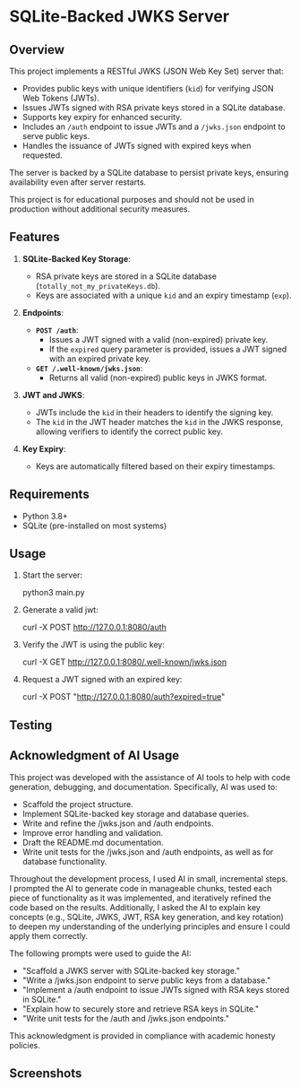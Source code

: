 # SQLite-Backed JWKS Server

## Overview
This project implements a RESTful JWKS (JSON Web Key Set) server that:
- Provides public keys with unique identifiers (`kid`) for verifying JSON Web Tokens (JWTs).
- Issues JWTs signed with RSA private keys stored in a SQLite database.
- Supports key expiry for enhanced security.
- Includes an `/auth` endpoint to issue JWTs and a `/jwks.json` endpoint to serve public keys.
- Handles the issuance of JWTs signed with expired keys when requested.

The server is backed by a SQLite database to persist private keys, ensuring availability even after server restarts.

This project is for educational purposes and should not be used in production without additional security measures.

## Features
1. **SQLite-Backed Key Storage**:
   - RSA private keys are stored in a SQLite database (`totally_not_my_privateKeys.db`).
   - Keys are associated with a unique `kid` and an expiry timestamp (`exp`).

2. **Endpoints**:
   - **`POST /auth`**:
     - Issues a JWT signed with a valid (non-expired) private key.
     - If the `expired` query parameter is provided, issues a JWT signed with an expired private key.
   - **`GET /.well-known/jwks.json`**:
     - Returns all valid (non-expired) public keys in JWKS format.

3. **JWT and JWKS**:
   - JWTs include the `kid` in their headers to identify the signing key.
   - The `kid` in the JWT header matches the `kid` in the JWKS response, allowing verifiers to identify the correct public key.

4. **Key Expiry**:
   - Keys are automatically filtered based on their expiry timestamps.


## Requirements
- Python 3.8+
- SQLite (pre-installed on most systems)

## Usage
1. Start the server:

    python3 main.py

2. Generate a valid jwt:

    curl -X POST http://127.0.0.1:8080/auth

3. Verify the JWT is using the public key:

    curl -X GET http://127.0.0.1:8080/.well-known/jwks.json

4. Request a JWT signed with an expired key:

    curl -X POST "http://127.0.0.1:8080/auth?expired=true"



## Testing


## Acknowledgment of AI Usage
This project was developed with the assistance of AI tools to help with code generation, debugging, and documentation. Specifically, AI was used to:

- Scaffold the project structure.
- Implement SQLite-backed key storage and database queries.
- Write and refine the /jwks.json and /auth endpoints.
- Improve error handling and validation.
- Draft the README.md documentation.
- Write unit tests for the /jwks.json and /auth endpoints, as well as for database functionality.

Throughout the development process, I used AI in small, incremental steps. I prompted the AI to generate code in manageable chunks, tested each piece of functionality as it was implemented, and iteratively refined the code based on the results. Additionally, I asked the AI to explain key concepts (e.g., SQLite, JWKS, JWT, RSA key generation, and key rotation) to deepen my understanding of the underlying principles and ensure I could apply them correctly.

The following prompts were used to guide the AI:
- "Scaffold a JWKS server with SQLite-backed key storage."
- "Write a /jwks.json endpoint to serve public keys from a database."
- "Implement a /auth endpoint to issue JWTs signed with RSA keys stored in SQLite."
- "Explain how to securely store and retrieve RSA keys in SQLite."
- "Write unit tests for the /auth and /jwks.json endpoints."

This acknowledgment is provided in compliance with academic honesty policies.

## Screenshots
